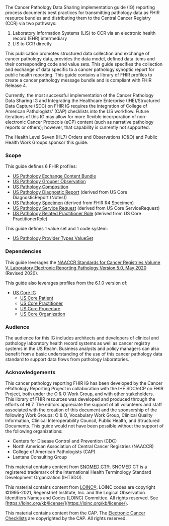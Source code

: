 The Cancer Pathology Data Sharing implementation guide (IG) reporting process documents best practices for transmitting pathology data as FHIR resource bundles and distributing them to the Central Cancer Registry (CCR) via two pathways:

1. Laboratory Information Systems (LIS) to CCR via an electronic health record (EHR) intermediary
2. LIS to CCR directly

This publication promotes structured data collection and exchange of cancer pathology data, provides the data model, defined data items and their corresponding code and value sets. This guide specifies the collection and exchange of data specific to a cancer pathology synoptic report for public health reporting. This guide contains a library of FHIR profiles to create a cancer pathology message bundle and is compliant with FHIR Release 4.

Currently, the most successful implementation of the Cancer Pathology Data Sharing IG and Integrating the Healthcare Enterprise (IHE)/Structured Data Capture (SDC) on FHIR IG requires the integration of College of American Pathologists' (CAP) checklists into the LIS workflow. Future iterations of this IG may allow for more flexible incorporation of non-electronic Cancer Protocols (eCP) content (such as narrative pathology reports or others); however, that capability is currently not supported.

The Health Level Seven (HL7) Orders and Observations (O&O) and Public Health Work Groups sponsor this guide. 

### Scope
This guide defines 6 FHIR profiles:
* [US Pathology Exchange Content Bundle](https://build.fhir.org/ig/HL7/cancer-reporting/StructureDefinition-us-pathology-exchange-bundle.html)
* [US Pathology Grouper Observation](https://build.fhir.org/ig/HL7/cancer-reporting/StructureDefinition-us-pathology-grouper-observation.html)
* [US Pathology Composition](https://build.fhir.org/ig/HL7/cancer-reporting/StructureDefinition-us-pathology-composition.html)
* [US Pathology Diagnostic Report](https://build.fhir.org/ig/HL7/cancer-reporting/StructureDefinition-us-pathology-diagnostic-report.html) (derived from US Core DiagnosticReport (Notes))
* [US Pathology Specimen](https://build.fhir.org/ig/HL7/cancer-reporting/StructureDefinition-us-pathology-specimen.html) (derived from FHIR R4 Specimen)
* [US Pathology Service Request](https://build.fhir.org/ig/HL7/cancer-reporting/StructureDefinition-us-pathology-service-request.html) (derived from US Core ServiceRequest)
* [US Pathology Related Practitioner Role](https://build.fhir.org/ig/HL7/cancer-reporting/StructureDefinition-us-pathology-related-practitioner-role.html) (derived from US Core PractitionerRole)

This guide defines 1 value set and 1 code system:
* [US Pathology Provider Types ValueSet](https://build.fhir.org/ig/HL7/cancer-reporting/ValueSet-us-pathology-provider-types.html)

### Dependencies
This guide leverages the [NAACCR Standards for Cancer Registries Volume V, Laboratory Electronic Reporting Pathology Version 5.0, May 2020](https://www.naaccr.org/wp-content/uploads/2020/07/NAACCR-Vol-V_Revised_20200720.pdf) (Revised 2020).

This guide also leverages profiles from the 6.1.0 version of:
* [US Core IG](http://hl7.org/fhir/us/core/STU6.1/index.html)
  * [US Core Patient](http://hl7.org/fhir/us/core/STU6.1/StructureDefinition-us-core-patient.html) 
  * [US Core Practitioner](http://hl7.org/fhir/us/core/STU6.1/StructureDefinition-us-core-practitioner.html)
  * [US Core Procedure](http://hl7.org/fhir/us/core/STU6.1/StructureDefinition-us-core-procedure.html)
  * [US Core Organization](http://hl7.org/fhir/us/core/STU6.1/StructureDefinition-us-core-organization.html)

### Audience
The audience for this IG includes architects and developers of clinical and pathology laboratory health record systems as well as cancer registry systems in the US Realm. Business analysts and policy managers can also benefit from a basic understanding of the use of this cancer pathology data standard to support data flows from pathology laboratories.

### Acknowledgements
This cancer pathology reporting FHIR IG has been developed by the Cancer ePathology Reporting Project in collaboration with the IHE SDC/eCP on FHIR Project, both under the O & O Work Group, and with other stakeholders. This library of FHIR resources was developed and produced through the efforts of HL7. The editors appreciate the support of all volunteers and staff associated with the creation of this document and the sponsorship of the following Work Groups: O & O, Vocabulary Work Group, Clinical Quality Information, Clinical Interoperability Council, Public Health, and Structured Documents. This guide would not have been possible without the support of the following organizations:
* Centers for Disease Control and Prevention (CDC)
* North American Association of Central Cancer Registries (NAACCR)
* College of American Pathologists (CAP)
* Lantana Consulting Group

This material contains content from [SNOMED CT®](http://www.ihtsdo.org/snomed-ct/). SNOMED CT is a registered trademark of the International Health Terminology Standard Development Organization (IHTSDO).

This material contains content from [LOINC®](http://loinc.org). LOINC codes are copyright ©1995-2021, Regenstrief Institute, Inc. and the Logical Observation Identifiers Names and Codes (LOINC) Committee. All rights reserved. See [https://loinc.org/kb/license/](https://loinc.org/kb/license/).

This material contains content from the CAP. The [Electronic Cancer Checklists](https://www.cap.org/laboratory-improvement/proficiency-testing/cap-ecc) are copyrighted by the CAP. All rights reserved.